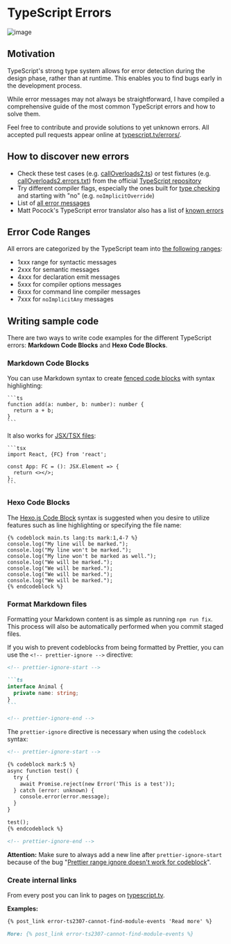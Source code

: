 # TypeScript Errors

![image](https://user-images.githubusercontent.com/469989/219819760-9a898309-4409-43a2-9351-f6fba31d4068.png)

## Motivation

TypeScript's strong type system allows for error detection during the design phase, rather than at runtime. This enables you to find bugs early in the development process.

While error messages may not always be straightforward, I have compiled a comprehensive guide of the most common TypeScript errors and how to solve them.

Feel free to contribute and provide solutions to yet unknown errors. All accepted pull requests appear online at [typescript.tv/errors/](https://typescript.tv/errors/).

## How to discover new errors

- Check these test cases (e.g. [callOverloads2.ts](https://github.com/microsoft/TypeScript/blob/main/tests/cases/compiler/callOverloads2.ts)) or test fixtures (e.g. [callOverloads2.errors.txt](https://github.com/microsoft/TypeScript/blob/main/tests/baselines/reference/callOverloads2.errors.txt)) from the official [TypeScript repository](https://github.com/microsoft/TypeScript)
- Try different compiler flags, especially the ones built for [type checking](https://www.typescriptlang.org/tsconfig#Type_Checking_6248) and starting with "no" (e.g. `noImplicitOverride`)
- List of [all error messages](https://github.com/microsoft/TypeScript/blob/main/src/compiler/diagnosticMessages.json)
- Matt Pocock's TypeScript error translator also has a list of [known errors](https://github.com/mattpocock/ts-error-translator/tree/main/packages/engine/errors)

## Error Code Ranges

All errors are categorized by the TypeScript team into [the following ranges](https://github.com/microsoft/TypeScript/wiki/Coding-guidelines#diagnostic-message-codes):

- 1xxx range for syntactic messages
- 2xxx for semantic messages
- 4xxx for declaration emit messages
- 5xxx for compiler options messages
- 6xxx for command line compiler messages
- 7xxx for `noImplicitAny` messages

## Writing sample code

There are two ways to write code examples for the different TypeScript errors: **Markdown Code Blocks** and **Hexo Code Blocks**.

### Markdown Code Blocks

You can use Markdown syntax to create [fenced code blocks](https://www.markdownguide.org/extended-syntax/#syntax-highlighting) with syntax highlighting:

````
```ts
function add(a: number, b: number): number {
  return a + b;
}
```
````

It also works for [JSX/TSX files](https://www.typescriptlang.org/docs/handbook/jsx.html):

````
```tsx
import React, {FC} from 'react';

const App: FC = (): JSX.Element => {
  return <></>;
};
```
````

### Hexo Code Blocks

The [Hexo.js Code Block](https://hexo.io/docs/tag-plugins.html#Code-Block) syntax is suggested when you desire to utilize features such as line highlighting or specifying the file name:

```
{% codeblock main.ts lang:ts mark:1,4-7 %}
console.log("My line will be marked.");
console.log("My line won't be marked.");
console.log("My line won't be marked as well.");
console.log("We will be marked.");
console.log("We will be marked.");
console.log("We will be marked.");
console.log("We will be marked.");
{% endcodeblock %}
```

### Format Markdown files

Formatting your Markdown content is as simple as running `npm run fix`. This process will also be automatically performed when you commit staged files.

If you wish to prevent codeblocks from being formatted by Prettier, you can use the `<!-- prettier-ignore -->` directive:

````md
<!-- prettier-ignore-start -->

```ts
interface Animal {
  private name: string;
}
```

<!-- prettier-ignore-end -->
````

The `prettier-ignore` directive is necessary when using the `codeblock` syntax:

```md
<!-- prettier-ignore-start -->

{% codeblock mark:5 %}
async function test() {
  try {
    await Promise.reject(new Error('This is a test'));
  } catch (error: unknown) {
    console.error(error.message);
  }
}

test();
{% endcodeblock %}

<!-- prettier-ignore-end -->
```

**Attention:** Make sure to always add a new line after `prettier-ignore-start` because of the bug "[Prettier range ignore doesn't work for codeblock](https://github.com/prettier/prettier/issues/14374)".

### Create internal links

From every post you can link to pages on [typescript.tv](https://typescript.tv/).

**Examples:**

```md
{% post_link error-ts2307-cannot-find-module-events 'Read more' %}
```

```md
More: {% post_link error-ts2307-cannot-find-module-events %}
```
